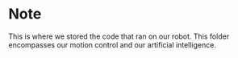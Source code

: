 # Note
This is where we stored the code that ran on our robot. This folder encompasses our motion control and our artificial intelligence.
